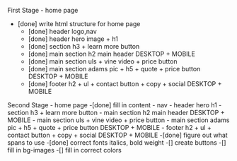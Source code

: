 First Stage - home page
- [done] write html structure for home page
  - [done] header logo,nav
  - [done] header hero image + h1
  - [done] section h3 + learn more button
  - [done] main section h2 main header DESKTOP + MOBILE
  - [done] main section uls + vine video + price button
  - [done] main section adams pic + h5 + quote + price button DESKTOP + MOBILE
  - [done] footer h2 + ul + contact button + copy + social DESKTOP + MOBILE

Second Stage - home page
  -[done] fill in content
    - nav
    - header hero h1
    - section h3 + learn more button
    - main section h2 main header DESKTOP + MOBILE
    - main section uls + vine video + price button
    - main section adams pic + h5 + quote + price button DESKTOP + MOBILE
    - footer h2 + ul + contact button + copy + social DESKTOP + MOBILE
  -[done] figure out what spans to use
  -[done] correct fonts italics, bold weight
  -[] create buttons
  -[] fill in bg-images
  -[] fill in correct colors
